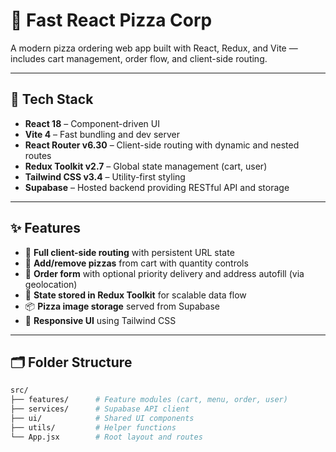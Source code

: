 # 🍕 Fast React Pizza Corp

A modern pizza ordering web app built with React, Redux, and Vite — includes cart management, order flow, and client-side routing.

---

## 🧱 Tech Stack

- **React 18** – Component-driven UI
- **Vite 4** – Fast bundling and dev server
- **React Router v6.30** – Client-side routing with dynamic and nested routes
- **Redux Toolkit v2.7** – Global state management (cart, user)
- **Tailwind CSS v3.4** – Utility-first styling
- **Supabase** – Hosted backend providing RESTful API and storage

---

## ✨ Features

- 🧭 **Full client-side routing** with persistent URL state
- 🛒 **Add/remove pizzas** from cart with quantity controls
- 🚀 **Order form** with optional priority delivery and address autofill (via geolocation)
- 🔄 **State stored in Redux Toolkit** for scalable data flow
- 📦 **Pizza image storage** served from Supabase
- 📱 **Responsive UI** using Tailwind CSS

---

## 🗂 Folder Structure

```bash
src/
├── features/      # Feature modules (cart, menu, order, user)
├── services/      # Supabase API client
├── ui/            # Shared UI components
├── utils/         # Helper functions
└── App.jsx        # Root layout and routes
